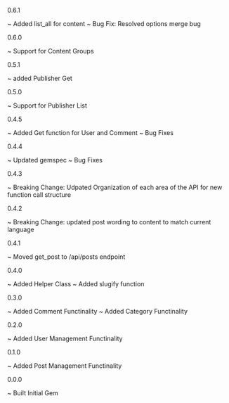 0.6.1

~ Added list_all for content
~ Bug Fix: Resolved options merge bug

0.6.0

~ Support for Content Groups

0.5.1

~ added Publisher Get

0.5.0

~ Support for Publisher List

0.4.5

~ Added Get function for User and Comment
~ Bug Fixes

0.4.4

~ Updated gemspec
~ Bug Fixes

0.4.3

~ Breaking Change: Udpated Organization of each area of the API for new function call structure

0.4.2

~ Breaking Change: updated post wording to content to match current language

0.4.1

~ Moved get_post to /api/posts endpoint

0.4.0

~ Added Helper Class
~ Added slugify function

0.3.0

~ Added Comment Functinality
~ Added Category Functinality

0.2.0

~ Added User Management Functinality

0.1.0

~ Added Post Management Functinality

0.0.0

~ Built Initial Gem